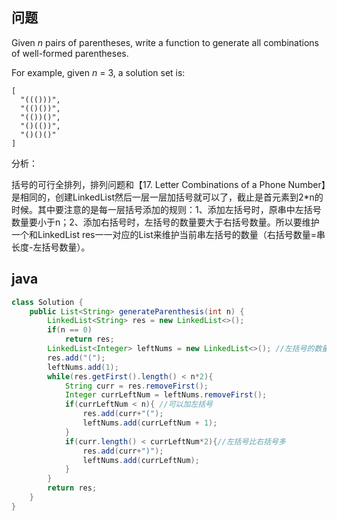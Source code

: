 ## 问题

Given *n* pairs of parentheses, write a function to generate all combinations of well-formed parentheses.

For example, given *n* = 3, a solution set is:

```
[
  "((()))",
  "(()())",
  "(())()",
  "()(())",
  "()()()"
]
```

分析：

括号的可行全排列，排列问题和【17. Letter Combinations of a Phone Number】是相同的，创建LinkedList然后一层一层加括号就可以了，截止是首元素到2*n的时候。其中要注意的是每一层括号添加的规则：1、添加左括号时，原串中左括号数量要小于n；2、添加右括号时，左括号的数量要大于右括号数量。所以要维护一个和LinkedList res一一对应的List来维护当前串左括号的数量（右括号数量=串长度-左括号数量）。

## java

```java
class Solution {
    public List<String> generateParenthesis(int n) {
        LinkedList<String> res = new LinkedList<>();
        if(n == 0)
            return res;
        LinkedList<Integer> leftNums = new LinkedList<>(); //左括号的数量
        res.add("(");
        leftNums.add(1);
        while(res.getFirst().length() < n*2){ 
            String curr = res.removeFirst();
            Integer currLeftNum = leftNums.removeFirst();
            if(currLeftNum < n){ //可以加左括号
                res.add(curr+"(");
                leftNums.add(currLeftNum + 1);
            }
            if(curr.length() < currLeftNum*2){//左括号比右括号多
                res.add(curr+")");
                leftNums.add(currLeftNum);
            }
        }
        return res;
    }
}
```


